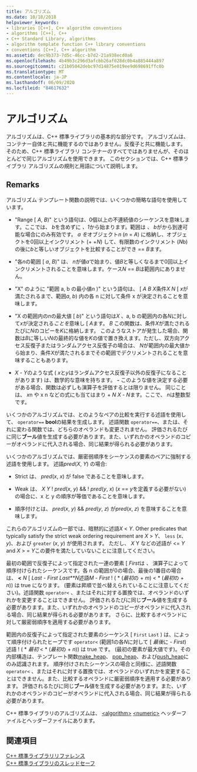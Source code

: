 ```yaml
---
title: アルゴリズム
ms.date: 10/18/2018
helpviewer_keywords:
- libraries [C++], C++ algorithm conventions
- algorithms [C++], C++
- C++ Standard Library, algorithms
- algorithm template function C++ library conventions
- conventions [C++], C++ algorithm
ms.assetid: dec9b373-7d5c-46cc-b7d2-21a938ecd0a6
ms.openlocfilehash: 4b49b3c296d3afcbb26af028dc0b4a885444a897
ms.sourcegitcommit: c21b05042debc97d14875e019ee9d698691ffc0b
ms.translationtype: MT
ms.contentlocale: ja-JP
ms.lasthandoff: 06/09/2020
ms.locfileid: "84617632"
---
```

# <a name="algorithms"></a>アルゴリズム

アルゴリズムは、C++ 標準ライブラリの基本的な部分です。 アルゴリズムは、コンテナー自体と共に機能するのではありません。反復子と共に機能します。 そのため、C++ 標準ライブラリ コンテナーのすべてではありませんが、そのほとんどで同じアルゴリズムを使用できます。 このセクションでは、C++ 標準ライブラリ アルゴリズムの規則と用語について説明します。

## <a name="remarks"></a>Remarks

アルゴリズム テンプレート関数の説明では、いくつかの簡略な語句を使用しています。

- "Range \[ *A*, *B*)" という語句は、0個以上の不連続値のシーケンスを意味します。ここでは、 *b*を含めずに *、1*から始まります。範囲は *、* *b*がから到達可能な場合にのみ有効です。 *a を*オブジェクト*n* (*n*  =  *A*) に格納し、オブジェクトを0回以上インクリメント (+ +*N*) して、有限数のインクリメント (*N*b) の後に*b*と等しいオブジェクトを比較することができ  ==  *B*ます。

- "各*n*の範囲 \[ *a*, *B*)" は、 *n*が値*a*で始まり、値*B*と等しくなるまで0回以上インクリメントされることを意味します。ケース*N*  ==  *B*は範囲内にありません。

- "X" のように "範囲 a, b の最小値*n* )" という語句は、 \[ *A* *B* *X*条件*X* *N* \[ *x*が満たされるまで、範囲*a*, *b*) 内の各 n に対して条件 x が決定されることを意味します。

- "X の範囲内の*n*の最大値 \[ *b*)" という語句は*X* 、a, b の範囲内の各*N*に対して*x*が決定される*ことを*意味し \[ *A*ます。 *B* この関数は、条件*X*が満たされるたびに*N*のコピーを*K*に格納します。 このようなストアが発生した場合、関数は*B*に等しい*N*の最終的な値を*K*の値で置き換えます。ただし、双方向アクセス反復子またはランダムアクセス反復子の場合は、 *N*が範囲内の最大値から始まり、条件*X*が満たされるまでその範囲でデクリメントされることを意味することもあります。

- *X*  -  *Y*のような式 ( *x*と*y*はランダムアクセス反復子以外の反復子になることがあります) は、数学的な意味を持ちます。 **-** このような値を決定する必要がある場合、関数は必ずしも演算子を評価するとは限りません。 同じことは、 *x*n や x n などの式にも当てはまり  +  *N* *X*  -  *N*ます。ここで、 *n*は整数型です。

いくつかのアルゴリズムでは、とのようなペアの比較を実行する述語を使用して、 `operator==` **bool**の結果を生成します。 述語関数 `operator==`、または、それに変わる関数では、どちらのオペランドも変更されません。 評価されるたびに同じ**ブール**値を生成する必要があります。また、いずれかのオペランドのコピーがオペランドに代入される場合、同じ結果が得られる必要があります。

いくつかのアルゴリズムでは、厳密弱順序をシーケンスの要素のペアに強制する述語を使用します。 述語*pred*(*X*, *Y*) の場合:

- Strict は、 *pred*(*x*, *x*) が false であることを意味します。

- Weak は、 *X* *Y* \! *pred*(*x*, *y*)  && \! *pred*(*y*, *x*) (*x*  ==  *y*を定義する必要がない) の場合に、x と y の順序が等価であることを意味します。

- 順序付けとは、 *pred*(*x*, *y*)  && *pred*(*y*, *z*) が*pred*(*x*, *z*) を意味することを意味します。

これらのアルゴリズムの一部では、暗黙的に述語*X* \< *Y*. Other predicates that typically satisfy the strict weak ordering requirement are *X* > *Y*、 `less` (*x*、 *y*)、および `greater` (*x*, *y*) が使用されます。 ただし、 *X* Y などの述語が \<= *Y* and *X* > =  *Y*この要件を満たしていないことに注意してください。

最初の範囲で反復子によって指定された一連の要素 \[ *First*は *、* 演算子によって順序付けられたシーケンスです。各 n の範囲が0の場合、最後の1番目の場合は、 **<** *N* \[ *Last*  -  *First* *Last**N*述語*M*  -  *First* \! ( \* (*最初*の  +  *m*) < \* (*最初*の  +  *n*)) は true になります。 (要素は昇順で並べ替えられていることに注意してください)。述語関数 `operator<` 、またはそれに対する置換では、オペランドのいずれかを変更することはできません。 評価されるたびに同じ**ブール**値を生成する必要があります。また、いずれかのオペランドのコピーがオペランドに代入される場合、同じ結果が得られる必要があります。 さらに、比較するオペランドに対して厳密弱順序を適用する必要があります。

範囲内の反復子によって指定された要素のシーケンス \[ `First` `Last` ) は、によって順序付けられたヒープです `operator<` (範囲1の各*N*に対して \[ *最後*に  -  *First*) 述語 \! ( \* _最初_  <  \* (*最初*の  +  *n*)) は true です。 (最初の要素が最大値です)。その内部構造は、テンプレート関数[make_heap](algorithm-functions.md#make_heap)、 [pop_heap](algorithm-functions.md#pop_heap)、および[push_heap](algorithm-functions.md#push_heap)にのみ認識されます。 順序付けされたシーケンスの場合と同様に、述語関数 `operator<` 、またはそれに対する置換では、オペランドのいずれかを変更することはできません。また、比較するオペランドに厳密弱順序を適用する必要があります。 評価されるたびに同じ**ブール**値を生成する必要があります。また、いずれかのオペランドのコピーがオペランドに代入される場合、同じ結果が得られる必要があります。

C++ 標準ライブラリのアルゴリズムは、 [\<algorithm>](algorithm.md) [\<numeric>](numeric.md) ヘッダーファイルとヘッダーファイルにあります。

## <a name="see-also"></a>関連項目

[C++ 標準ライブラリリファレンス](cpp-standard-library-reference.md)\
[C++ 標準ライブラリのスレッドセーフ](thread-safety-in-the-cpp-standard-library.md)
